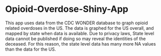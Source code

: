 # Opioid-Overdose-Shiny-App

This app uses data from the CDC WONDER database to graph opioid related overdoses in the US.  The data is graphed for the US overall, and mapped by state when data is available.
Due to privacy laws, State level data cannot be published if doing so may reveal the identities of the deceased.  For this reason, the state level data has many more NA values than the data for the US.
